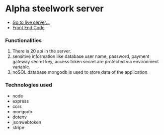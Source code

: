 # Alpha steelwork server

- [Go to live server...](https://alpha-steelwork-backend.onrender.com)
- [Front End Code](https://github.com/ThakurSaad/alpha-steelwork-frontend)

### Functionalities

1. There is 20 api in the server.
2. sensitive information like database user name, password, payment gateway secret key, access token secret are protected via environment variable.
3. noSQL database mongodb is used to store data of the application.

### Technologies used

- node
- express
- cors
- mongodb
- dotenv
- jsonwebtoken
- stripe
